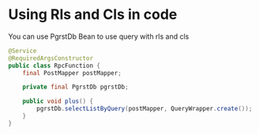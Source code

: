 # Using Rls and Cls in code
You can use PgrstDb Bean to use query with rls and cls

```java
@Service
@RequiredArgsConstructor
public class RpcFunction {
    final PostMapper postMapper;

    private final PgrstDb pgrstDb;

    public void plus() {
        pgrstDb.selectListByQuery(postMapper, QueryWrapper.create());
    }
}
```
